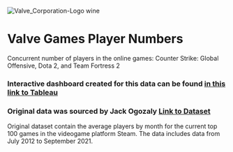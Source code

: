 ![Valve_Corporation-Logo wine](https://github.com/dylanhjiang/Valve-Games-Player-Numbers/assets/137730071/576b9f30-29c4-491f-b823-aa5fce6267ec)
# Valve Games Player Numbers
Concurrent number of players in the online games: Counter Strike: Global Offensive, Dota 2, and Team Fortress 2


### Interactive dashboard created for this data can be found [in this link to Tableau](https://public.tableau.com/app/profile/dylan.jiang/viz/ValveGamesPlayerNumbers/Dashboard1)
### Original data was sourced by Jack Ogozaly [Link to Dataset](https://www.kaggle.com/datasets/jackogozaly/steam-player-data)


Original dataset contain the average players by month for the current top 100 games in the videogame platform Steam. 
The data includes data from July 2012 to September 2021.



